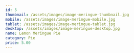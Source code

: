 ```yaml
---
id: 5
thumbnail: /assets/images/image-meringue-thumbnail.jpg
mobile: /assets/images/image-meringue-mobile.jpg
tablet: /assets/images/image-meringue-tablet.jpg
desktop: /assets/images/image-meringue-desktop.jpg
name: Lemon Meringue Pie
category: Pie
price: 5.00
---
```

